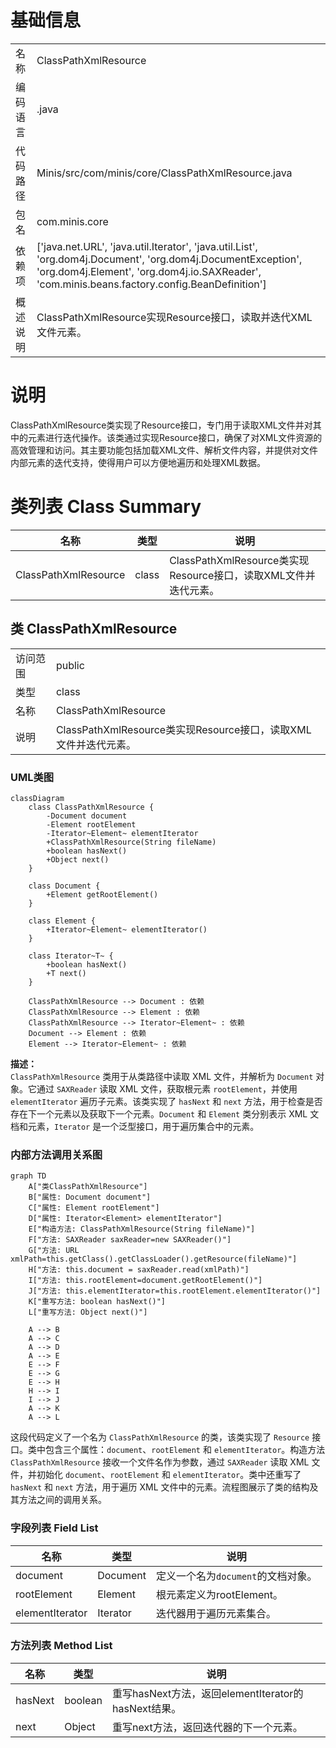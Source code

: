 # 基础信息

|      |      |
|------|------|
| 名称 | ClassPathXmlResource |
| 编码语言 | .java |
| 代码路径 | Minis/src/com/minis/core/ClassPathXmlResource.java |
| 包名 | com.minis.core |
| 依赖项 | ['java.net.URL', 'java.util.Iterator', 'java.util.List', 'org.dom4j.Document', 'org.dom4j.DocumentException', 'org.dom4j.Element', 'org.dom4j.io.SAXReader', 'com.minis.beans.factory.config.BeanDefinition'] |
| 概述说明 | ClassPathXmlResource实现Resource接口，读取并迭代XML文件元素。 |

# 说明

ClassPathXmlResource类实现了Resource接口，专门用于读取XML文件并对其中的元素进行迭代操作。该类通过实现Resource接口，确保了对XML文件资源的高效管理和访问。其主要功能包括加载XML文件、解析文件内容，并提供对文件内部元素的迭代支持，使得用户可以方便地遍历和处理XML数据。

# 类列表 Class Summary

| 名称   | 类型  | 说明 |
|-------|------|-------------|
| ClassPathXmlResource | class | ClassPathXmlResource类实现Resource接口，读取XML文件并迭代元素。 |



## 类 ClassPathXmlResource

|      |      |
|------|------|
| 访问范围 | public |
| 类型 | class |
| 名称 | ClassPathXmlResource |
| 说明 | ClassPathXmlResource类实现Resource接口，读取XML文件并迭代元素。 |


### UML类图

```mermaid
classDiagram
    class ClassPathXmlResource {
        -Document document
        -Element rootElement
        -Iterator~Element~ elementIterator
        +ClassPathXmlResource(String fileName)
        +boolean hasNext()
        +Object next()
    }

    class Document {
        +Element getRootElement()
    }

    class Element {
        +Iterator~Element~ elementIterator()
    }

    class Iterator~T~ {
        +boolean hasNext()
        +T next()
    }

    ClassPathXmlResource --> Document : 依赖
    ClassPathXmlResource --> Element : 依赖
    ClassPathXmlResource --> Iterator~Element~ : 依赖
    Document --> Element : 依赖
    Element --> Iterator~Element~ : 依赖
```

**描述：**  
`ClassPathXmlResource` 类用于从类路径中读取 XML 文件，并解析为 `Document` 对象。它通过 `SAXReader` 读取 XML 文件，获取根元素 `rootElement`，并使用 `elementIterator` 遍历子元素。该类实现了 `hasNext` 和 `next` 方法，用于检查是否存在下一个元素以及获取下一个元素。`Document` 和 `Element` 类分别表示 XML 文档和元素，`Iterator` 是一个泛型接口，用于遍历集合中的元素。


### 内部方法调用关系图

```mermaid
graph TD
    A["类ClassPathXmlResource"]
    B["属性: Document document"]
    C["属性: Element rootElement"]
    D["属性: Iterator<Element> elementIterator"]
    E["构造方法: ClassPathXmlResource(String fileName)"]
    F["方法: SAXReader saxReader=new SAXReader()"]
    G["方法: URL xmlPath=this.getClass().getClassLoader().getResource(fileName)"]
    H["方法: this.document = saxReader.read(xmlPath)"]
    I["方法: this.rootElement=document.getRootElement()"]
    J["方法: this.elementIterator=this.rootElement.elementIterator()"]
    K["重写方法: boolean hasNext()"]
    L["重写方法: Object next()"]

    A --> B
    A --> C
    A --> D
    A --> E
    E --> F
    E --> G
    E --> H
    H --> I
    I --> J
    A --> K
    A --> L
```

这段代码定义了一个名为 `ClassPathXmlResource` 的类，该类实现了 `Resource` 接口。类中包含三个属性：`document`、`rootElement` 和 `elementIterator`。构造方法 `ClassPathXmlResource` 接收一个文件名作为参数，通过 `SAXReader` 读取 XML 文件，并初始化 `document`、`rootElement` 和 `elementIterator`。类中还重写了 `hasNext` 和 `next` 方法，用于遍历 XML 文件中的元素。流程图展示了类的结构及其方法之间的调用关系。

### 字段列表 Field List

| 名称  | 类型  | 说明 |
|-------|-------|------|
| document | Document | 定义一个名为`document`的文档对象。 |
| rootElement | Element | 根元素定义为rootElement。 |
| elementIterator | Iterator<Element> | 迭代器用于遍历元素集合。 |

### 方法列表 Method List

| 名称  | 类型  | 说明 |
|-------|-------|------|
| hasNext | boolean | 重写hasNext方法，返回elementIterator的hasNext结果。 |
| next | Object | 重写next方法，返回迭代器的下一个元素。 |




